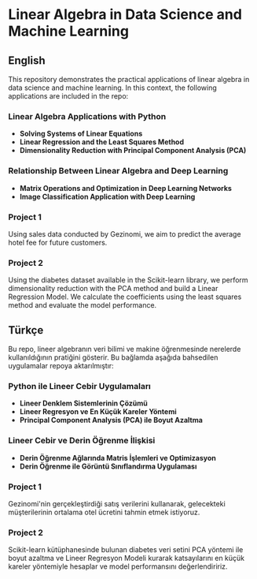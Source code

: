# Linear Algebra in Data Science and Machine Learning

## English

This repository demonstrates the practical applications of linear algebra in data science and machine learning. In this context, the following applications are included in the repo:

### Linear Algebra Applications with Python
- **Solving Systems of Linear Equations**
- **Linear Regression and the Least Squares Method**
- **Dimensionality Reduction with Principal Component Analysis (PCA)**

### Relationship Between Linear Algebra and Deep Learning
- **Matrix Operations and Optimization in Deep Learning Networks**
- **Image Classification Application with Deep Learning**

### Project 1
Using sales data conducted by Gezinomi, we aim to predict the average hotel fee for future customers.

### Project 2
Using the diabetes dataset available in the Scikit-learn library, we perform dimensionality reduction with the PCA method and build a Linear Regression Model. We calculate the coefficients using the least squares method and evaluate the model performance.

## Türkçe

Bu repo, lineer algebranın veri bilimi ve makine öğrenmesinde nerelerde kullanıldığının pratiğini gösterir. Bu bağlamda aşağıda bahsedilen uygulamalar repoya aktarılmıştır:

### Python ile Lineer Cebir Uygulamaları
- **Lineer Denklem Sistemlerinin Çözümü**
- **Lineer Regresyon ve En Küçük Kareler Yöntemi**
- **Principal Component Analysis (PCA) ile Boyut Azaltma**

### Lineer Cebir ve Derin Öğrenme İlişkisi
- **Derin Öğrenme Ağlarında Matris İşlemleri ve Optimizasyon**
- **Derin Öğrenme ile Görüntü Sınıflandırma Uygulaması**

### Project 1
Gezinomi'nin gerçekleştirdiği satış verilerini kullanarak, gelecekteki müşterilerinin ortalama otel ücretini tahmin etmek istiyoruz.

### Project 2
Scikit-learn kütüphanesinde bulunan diabetes veri setini PCA yöntemi ile boyut azaltma ve Lineer Regresyon Modeli kurarak katsayılarını en küçük kareler yöntemiyle hesaplar ve model performansını değerlendiririz.
